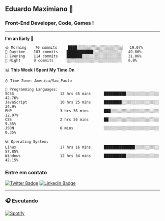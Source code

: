 ## Eduardo Maximiano 👋

### Front-End Developer, Code, Games !

---

<!--START_SECTION:waka-->
**I'm an Early 🐤** 

```text
🌞 Morning    70 commits     ████░░░░░░░░░░░░░░░░░░░░░   19.07% 
🌆 Daytime    183 commits    ████████████░░░░░░░░░░░░░   49.86% 
🌃 Evening    114 commits    ███████░░░░░░░░░░░░░░░░░░   31.06% 
🌙 Night      0 commits      ░░░░░░░░░░░░░░░░░░░░░░░░░   0.0%

```


📊 **This Week I Spent My Time On** 

```text
⌚︎ Time Zone: America/Sao_Paulo

💬 Programming Languages: 
SCSS                     12 hrs 45 mins      ██████████░░░░░░░░░░░░░░░   42.76% 
JavaScript               10 hrs 25 mins      ████████░░░░░░░░░░░░░░░░░   34.9% 
PHP                      3 hrs 36 mins       ███░░░░░░░░░░░░░░░░░░░░░░   12.07% 
CSS                      2 hrs 56 mins       ██░░░░░░░░░░░░░░░░░░░░░░░   9.85% 
JSON                     6 mins              ░░░░░░░░░░░░░░░░░░░░░░░░░   0.35%

💻 Operating System: 
Linux                    17 hrs 16 mins      ██████████████░░░░░░░░░░░   57.85% 
Windows                  12 hrs 34 mins      ██████████░░░░░░░░░░░░░░░   42.15%

```


<!--END_SECTION:waka-->

### Entre em contato

[![Twitter Badge](https://img.shields.io/badge/-@edmaxi-1ca0f1?style=flat-square&labelColor=1ca0f1&logo=twitter&logoColor=white&link=https://twitter.com/edmaxi)](https://twitter.com/edmaxi)
[![Linkedin Badge](https://img.shields.io/badge/-Eduardo_Maximiano-0077B5?style=flat-square&logo=Linkedin&logoColor=white&link=https://www.linkedin.com/in/maximiano-eduardo)](https://www.linkedin.com/in/maximiano-eduardo)

---

### 🎧 Escutando
[![Spotify](https://novatorem-sandy.vercel.app/api/spotify)](https://open.spotify.com/user/comgigo)
